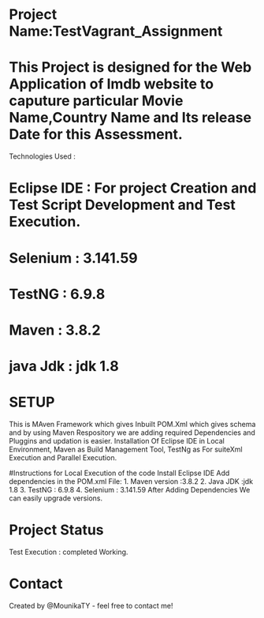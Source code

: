 # Project Name:TestVagrant_Assignment
# This Project is designed for the Web Application of Imdb website to caputure particular Movie Name,Country Name and Its release Date for this Assessment.
Technologies Used :
  # Eclipse IDE : For project Creation and Test Script Development and Test Execution.
  # Selenium    : 3.141.59
  # TestNG       : 6.9.8
  # Maven        :  3.8.2
  # java Jdk     : jdk 1.8
 
 # SETUP
 This is MAven Framework which gives Inbuilt POM.Xml which gives schema and by using Maven Respository we are adding required Dependencies and Pluggins and updation is easier.
 Installation Of Eclipse IDE in Local Environment,
 Maven as Build Management Tool,
 TestNg as For suiteXml Execution and Parallel Execution.
 
 #Instructions for Local Execution of the code
  Install Eclipse IDE
  Add dependencies in the POM.xml File:
     1. Maven version :3.8.2
     2. Java JDK :jdk 1.8
     3. TestNG  : 6.9.8
     4. Selenium : 3.141.59
     After Adding Dependencies We can easily upgrade versions.
 
 # Project Status
   Test Execution : completed
   Working.
   
  # Contact
  Created by @MounikaTY  - feel free to contact me!
 
 
